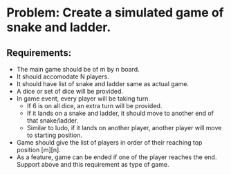# Problem: Create a simulated game of snake and ladder.

## Requirements:
- The main game should be of m by n board.
- It should accomodate N players.
- It should have list of snake and ladder same as actual game.
- A dice or set of dice will be provided.
- In game event, every player will be taking turn.
    - If 6 is on all dice, an extra turn will be provided.
    - If it lands on a snake and ladder, it should move to another end of that snake/ladder.
    - Similar to ludo, if it lands on another player, another player will move to starting position.
- Game should give the list of players in order of their reaching top position [m][n].
- As a feature, game can be ended if one of the player reaches the end. Support above and this requirement as
  type of game.
